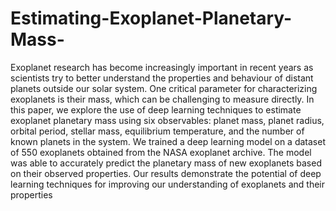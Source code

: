 # Estimating-Exoplanet-Planetary-Mass-
Exoplanet research has become increasingly important in recent years as scientists try to better understand the properties and behaviour of distant planets outside our solar system. One critical parameter for characterizing exoplanets is their mass, which can be challenging to measure directly. In this paper, we explore the use of deep learning techniques to estimate exoplanet planetary mass using six observables: planet mass, planet radius, orbital period, stellar mass, equilibrium temperature, and the number of known planets in the system. We trained a deep learning model on a dataset of 550 exoplanets obtained from the NASA exoplanet archive. The model was able to accurately predict the planetary mass of new exoplanets based on their observed properties. Our results demonstrate the potential of deep learning techniques for improving our understanding of exoplanets and their properties
